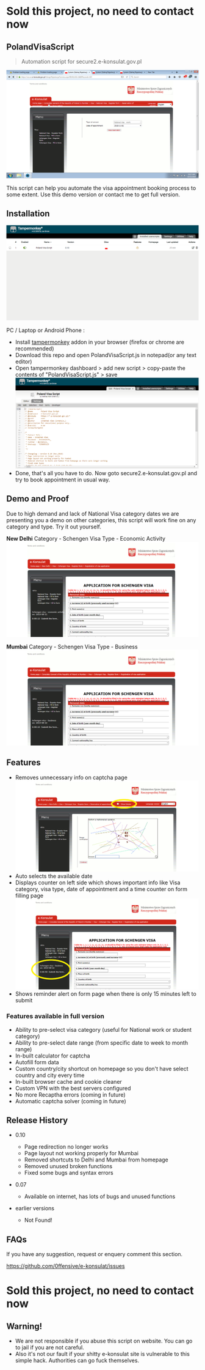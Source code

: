 # Sold this project, no need to contact now

## PolandVisaScript
> Automation script for secure2.e-konsulat.gov.pl 

![](poland.png)

This script can help you automate the visa appointment booking process to some extent. Use this demo version or contact me to get full version. 

## Installation

![](tampermonkey.png)

PC / Laptop or Android Phone :
 - Install [tampermonkey](https://www.tampermonkey.net/) addon in your browser (firefox or chrome are recommended) 
 - Download this repo and open PolandVisaScript.js in notepad(or any text editor)
 - Open tampermonkey dashboard > add new script > copy-paste the contents of "PolandVisaScript.js"  > save 
   ![](tampermonkey1.png)
 - Done, that's all you have to do. Now goto secure2.e-konsulat.gov.pl and try to book appointment in usual way.

## Demo and Proof
Due to high demand and lack of National Visa category dates we are presenting you a demo on other categories, this script will work fine on any category and type. 
Try it out yourself.

**New Delhi**
Category - Schengen Visa 
Type - Economic Activity  
![](newdelhi.png)

**Mumbai**
Category - Schengen Visa 
Type - Business
![](mumbai.png)

## Features 
 - Removes unnecessary info on captcha page 
 ![](features1.png) 
 - Auto selects the available date 
 - Displays counter on left side which shows important info like Visa category, visa type, date of appointment and a time counter on form filling page 
 ![](features2.png)
 - Shows reminder alert on form page when there is only 15 minutes left to submit
 
### Features available in full version 
 - Ability to pre-select visa category (useful for National work or student category) 
 - Ability to pre-select date range (from specific date to week to month range) 
 - In-built calculator for captcha 
 - Autofill form data
 - Custom country/city shortcut on homepage so you don't have select country and city every time 
 - In-built browser cache and cookie cleaner 
 - Custom VPN with the best servers configured 
 - No more Recaptha errors (coming in future) 
 - Automatic captcha solver (coming in future) 
 
 
## Release History

* 0.10
    * Page redirection no longer works 
    * Page layout not working properly for Mumbai
    * Removed shortcuts to Delhi and Mumbai from homepage
    * Removed unused broken functions
    * Fixed some bugs and syntax errors
 
* 0.07
    * Available on internet, has lots of bugs and unused functions
* earlier versions
    * Not Found!

## FAQs 
If you have any suggestion, request or enquery comment this section. 

https://github.com/0ffensive/e-konsulat/issues

# Sold this project, no need to contact now

## Warning!  

 - We are not responsible if you abuse this script on website. You can go to jail if you are not careful. 
 - Also it's not our fault if your shitty e-konsulat site is vulnerable to this simple hack. Authorities can go fuck themselves. 

